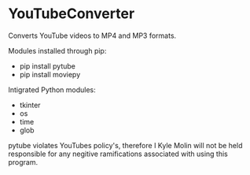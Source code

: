 # YouTubeConverter
Converts YouTube videos to MP4 and MP3 formats.

Modules installed through pip:
- pip install pytube
- pip install moviepy

Intigrated Python modules:
- tkinter
- os
- time
- glob

pytube violates YouTubes policy's, therefore I Kyle Molin will not be held responsible for any negitive ramifications associated with using this program.

